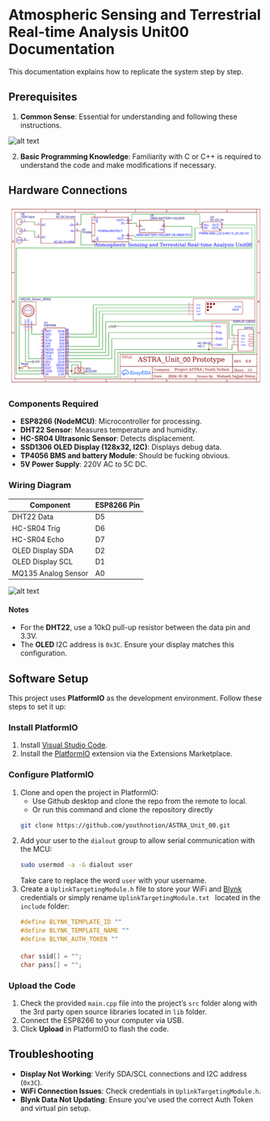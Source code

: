 # Atmospheric Sensing and Terrestrial Real-time Analysis Unit00 Documentation

This documentation explains how to replicate the system step by step.

## Prerequisites

1. **Common Sense**: Essential for understanding and following these instructions.

![alt text](https://media.someecards.com/someecards/usercards/everyone-has-the-right-to-be-act-stupidbut-frankly-some-people-abuse-the-privilege-8e505.png)

2. **Basic Programming Knowledge**: Familiarity with C or C++ is required to understand the code and make modifications if necessary.  


## Hardware Connections
![alt text](Schematic_ASTRA-Unit00_2024-12-14.png)

### Components Required

- **ESP8266 (NodeMCU)**: Microcontroller for processing.
- **DHT22 Sensor**: Measures temperature and humidity.
- **HC-SR04 Ultrasonic Sensor**: Detects displacement.
- **SSD1306 OLED Display (128x32, I2C)**: Displays debug data.
- **TP4056 BMS and battery Module**: Should be fucking obvious.
- **5V Power Supply**: 220V AC to 5C DC.

### Wiring Diagram
| Component             | ESP8266 Pin  |
|-----------------------|--------------|
| DHT22 Data            | D5           |
| HC-SR04 Trig          | D6           |
| HC-SR04 Echo          | D7           |
| OLED Display SDA      | D2           |
| OLED Display SCL      | D1           |
| MQ135 Analog Sensor   | A0           |

![alt text](https://electropeak.com/learn/wp-content/uploads/2023/05/esp8266-module-pinout-1200x750.jpg)

#### Notes
- For the **DHT22**, use a 10kΩ pull-up resistor between the data pin and 3.3V.  
- The **OLED** I2C address is `0x3C`. Ensure your display matches this configuration.


## Software Setup

This project uses **PlatformIO** as the development environment. Follow these steps to set it up:

### Install PlatformIO
1. Install [Visual Studio Code](https://code.visualstudio.com/).
2. Install the [PlatformIO](https://platformio.org/) extension via the Extensions Marketplace.

### Configure PlatformIO
1. Clone and open the project in PlatformIO:
   - Use Github desktop and clone the repo from the remote to local.
   - Or run this command and clone the repository directly
   ```bash
   git clone https://github.com/youthnotion/ASTRA_Unit_00.git
   ```
2. Add your user to the `dialout` group to allow serial communication with the MCU:
   ```bash
   sudo usermod -a -G dialout user
   ```
   Take care to replace the word `user` with your username.
3. Create a `UplinkTargetingModule.h` file to store your WiFi and [Blynk](https://docs.blynk.io/en) credentials or simply rename `UplinkTargetingModule.txt ` located in the `include` folder:
   ```cpp
   #define BLYNK_TEMPLATE_ID ""
   #define BLYNK_TEMPLATE_NAME ""
   #define BLYNK_AUTH_TOKEN ""
   
   char ssid[] = "";
   char pass[] = "";
   ```

### Upload the Code
1. Check the provided `main.cpp` file into the project’s `src` folder along with the 3rd party open source libraries located in `lib` folder.
2. Connect the ESP8266 to your computer via USB.
3. Click **Upload** in PlatformIO to flash the code.


## Troubleshooting

- **Display Not Working**: Verify SDA/SCL connections and I2C address (`0x3C`).  
- **WiFi Connection Issues**: Check credentials in `UplinkTargetingModule.h`.  
- **Blynk Data Not Updating**: Ensure you’ve used the correct Auth Token and virtual pin setup.  
